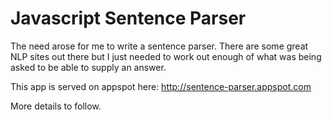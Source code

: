 Javascript Sentence Parser
==========================

The need arose for me to write a sentence parser. There are some great NLP sites out there but I just needed to work out enough of 
what was being asked to be able to supply an answer.

This app is served on appspot here: http://sentence-parser.appspot.com

More details to follow.
